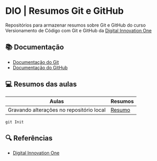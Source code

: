 
# DIO | Resumos Git e GitHub

Repositórios para armazenar resumos sobre Git e GitHub do curso Versionamento de Código com Git e GitHub da [Digital Innovation One](https://www.dio.me/)

## 📚 Documentação
- [Documentação do Git](https://git-scm.com/doc)
- [Documentação do GitHub](https://docs.github.com/)

## 💻 Resumos das aulas
| Aulas | Resumos |
|------|----------|
|Gravando alterações no repositório local | [Resumo]() |

```
git Init 
```
## 🔍 Referências
- [Digital Innovation One]()
